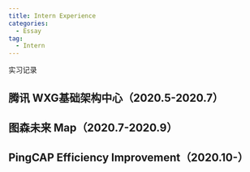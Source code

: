 ```yaml
---
title: Intern Experience
categories:
  - Essay
tag:
  - Intern
---
```


实习记录

## 腾讯 WXG基础架构中心（2020.5-2020.7）

## 图森未来 Map（2020.7-2020.9）

## PingCAP Efficiency Improvement（2020.10-）
